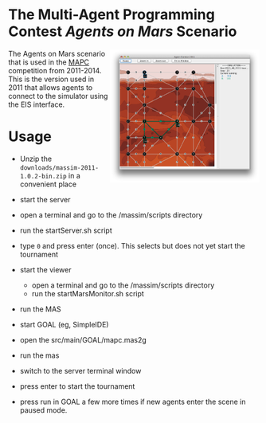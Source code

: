 # The Multi-Agent Programming Contest *Agents on Mars* Scenario

<img align="right" width="300" src="massim.png"/>

The Agents on Mars scenario that is used in the [MAPC](https://multiagentcontest.org/) competition from 2011-2014. This is the version used in 2011 that allows agents to connect to the simulator using the EIS interface. 


Usage
=====

 * Unzip the ```downloads/massim-2011-1.0.2-bin.zip``` in a convenient place <MASSIM>
 
 * start the server
  * open a terminal and go to the <MASSIM>/massim/scripts directory
  * run the startServer.sh script
  * type ```0``` and press enter (once). This selects but does not yet start the tournament
 
 * start the viewer
    * open a terminal and go to the <MASSIM>/massim/scripts directory
   * run the startMarsMonitor.sh script
  
 * run the MAS
  * start GOAL (eg, SimpleIDE)
  * open the src/main/GOAL/mapc.mas2g
  * run the mas
  * switch to the server terminal window
  * press enter to start the tournament
  * press run in GOAL a few more times if new agents enter the scene in paused mode.
 